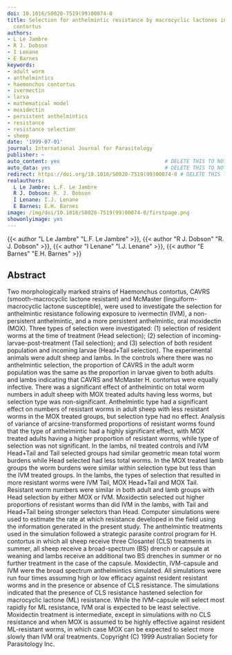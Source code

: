 ```yaml
---
doi: 10.1016/S0020-7519(99)00074-0
title: Selection for anthelmintic resistance by macrocyclic lactones in Haemonchus
  contortus
authors:
- L Le Jambre
- R J. Dobson
- I Lenane
- E Barnes
keywords:
- adult worm
- anthelmintics
- haemonchus contortus
- ivermectin
- larva
- mathematical model
- moxidectin
- persistent anthelmintics
- resistance
- resistance selection
- sheep
date: '1999-07-01'
journal: International Journal for Parasitology
publisher: ~
auto_content: yes                                  # DELETE THIS TO NOT AUTO GENERATE CONTENT
auto_data: yes                                     # DELETE THIS TO NOT AUTO GENERATE METADATA
redirect: https://doi.org/10.1016/S0020-7519(99)00074-0 # DELETE THIS TO NOT REDIRECT
realauthors:
  L Le Jambre: L.F. Le Jambre
  R J. Dobson: R. J. Dobson
  I Lenane: I.J. Lenane
  E Barnes: E.H. Barnes
image: /img/doi/10.1016/S0020-7519(99)00074-0/firstpage.png
showonlyimage: yes
---
```

{{< author "L Le Jambre" "L.F. Le Jambre" >}}, {{< author "R J. Dobson" "R. J. Dobson" >}}, {{< author "I Lenane" "I.J. Lenane" >}}, {{< author "E Barnes" "E.H. Barnes" >}}

## Abstract
Two morphologically marked strains of Haemonchus contortus, CAVRS (smooth-macrocyclic lactone resistant) and McMaster (linguiform-macrocyclic lactone susceptible), were used to investigate the selection for anthelmintic resistance following exposure to ivermectin (IVM), a non-persistent anthelmintic, and a more persistent anthelmintic, oral moxidectin (MOX). Three types of selection were investigated: (1) selection of resident worms at the time of treatment (Head selection); (2) selection of incoming-larvae-post-treatment (Tail selection); and (3) selection of both resident population and incoming larvae (Head+Tail selection). The experimental animals were adult sheep and lambs. In the controls where there was no anthelmintic selection, the proportion of CAVRS in the adult worm population was the same as the proportion in larvae given to both adults and lambs indicating that CAVRS and McMaster H. contortus were equally infective. There was a significant effect of anthelmintic on total worm numbers in adult sheep with MOX treated adults having less worms, but selection type was non-significant. Anthelmintic type had a significant effect on numbers of resistant worms in adult sheep with less resistant worms in the MOX treated groups, but selection type had no effect. Analysis of variance of arcsine-transformed proportions of resistant worms found that the type of anthelmintic had a highly significant effect, with MOX treated adults having a higher proportion of resistant worms, while type of selection was not significant. In the lambs, nil treated controls and IVM Head+Tail and Tail selected groups had similar geometric mean total worm burdens while Head selected had less total worms. In the MOX treated lamb groups the worm burdens were similar within selection type but less than the IVM treated groups. In the lambs, the types of selection that resulted in more resistant worms were IVM Tail, MOX Head+Tail and MOX Tail. Resistant worm numbers were similar in both adult and lamb groups with Head selection by either MOX or IVM. Moxidectin selected out higher proportions of resistant worms than did IVM in the lambs, with Tail and Head+Tail being stronger selectors than Head. Computer simulations were used to estimate the rate at which resistance developed in the field using the information generated in the present study. The anthelmintic treatments used in the simulation followed a strategic parasite control program for H. contortus in which all sheep receive three Closantel (CLS) treatments in summer, all sheep receive a broad-spectrum (BS) drench or capsule at weaning and lambs receive an additional two BS drenches in summer or no further treatment in the case of the capsule. Moxidectin, IVM-capsule and IVM were the broad spectrum anthelmintics simulated. All simulations were run four times assuming high or low efficacy against resident resistant worms and in the presence or absence of CLS resistance. The simulations indicated that the presence of CLS resistance hastened selection for macrocyclic lactone (ML) resistance. While the IVM-capsule will select most rapidly for ML resistance, IVM oral is expected to be least selective. Moxidectin treatment is intermediate, except in simulations with no CLS resistance and when MOX is assumed to be highly effective against resident ML-resistant worms, in which case MOX can be expected to select more slowly than IVM oral treatments. Copyright (C) 1999 Australian Society for Parasitology Inc.
